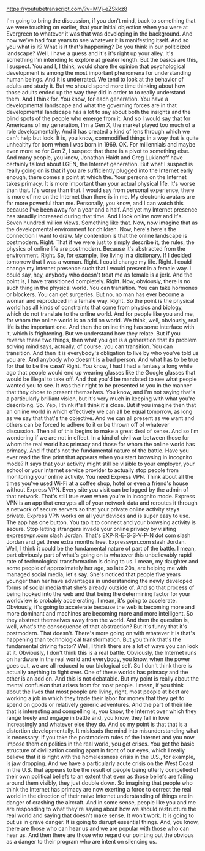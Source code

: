 https://youtubetranscript.com/?v=MVj-eZSkkz8

 I'm going to bring the discussion, if you don't mind, back to something that we were touching on earlier, that your initial objection when you were at Evergreen to whatever it was that was developing in the background. And now we've had four years to see whatever it is manifesting itself. And so you what is it? What is it that's happening? Do you think in our politicized landscape? Well, I have a guess and it's it's right up your alley. It's something I'm intending to explore at greater length. But the basics are this, I suspect. You and I, I think, would share the opinion that psychological development is among the most important phenomena for understanding human beings. And it is underrated. We tend to look at the behavior of adults and study it. But we should spend more time thinking about how those adults ended up the way they did in order to to really understand them. And I think for. You know, for each generation. You have a developmental landscape and what the governing forces are in that developmental landscape has a lot to say about both the insights and the blind spots of the people who emerge from it. And so I would say that for Americans of my generation, I'm a Gen X, the market played too much of a role developmentally. And it has created a kind of lens through which we can't help but look. It is, you know, commodified things in a way that is quite unhealthy for born when I was born in 1969. OK. For millennials and maybe even more so for Gen Z, I suspect that there is a pivot to something else. And many people, you know, Jonathan Haidt and Greg Lukianoff have certainly talked about I.GEN, the Internet generation. But what I suspect is really going on is that if you are sufficiently plugged into the Internet early enough, there comes a point at which the. Your persona on the Internet takes primacy. It is more important than your actual physical life. It's worse than that. It's worse than that. I would say from personal experience, there is more of me on the Internet than there is in me. My electronic avatars are far more powerful than me. Personally, you know, and I can watch this because I've been away for a year and a half. And yet my Internet presence has steadily increased during that time. And I look online now and it's. Seven hundred million views. Something like that. Now, now imagine that as the developmental environment for children. Now, here's here's the connection I want to draw. My contention is that the online landscape is postmodern. Right. That if we were just to simply describe it, the rules, the physics of online life are postmodern. Because it's abstracted from the environment. Right. So, for example, like living in a dictionary. If I decided tomorrow that I was a woman. Right. I could change my life. Right. I could change my Internet presence such that I would present in a female way. I could say, hey, anybody who doesn't treat me as female is a jerk. And the point is, I have transitioned completely. Right. Now, obviously, there is no such thing in the physical world. You can transition. You can take hormones or blockers. You can get surgeries. But no, no man has ever become a woman and reproduced in a female way. Right. So the point is the physical world has all kinds of constraints that come from physics and biology, which do not translate to the online world. And for people like you and me, for whom the online world is an add on world. We think, well, obviously, real life is the important one. And then the online thing has some interface with it, which is frightening. But we understand how they relate. But if you reverse these two things, then what you get is a generation that its problem solving mind says, actually, of course, you can transition. You can transition. And then it is everybody's obligation to live by who you've told us you are. And anybody who doesn't is a bad person. And what has to be true for that to be the case? Right. You know, I had I had a fantasy a long while ago that people would end up wearing glasses like the Google glasses that would be illegal to take off. And that you'd be mandated to see what people wanted you to see. It was their right to be presented to you in the manner that they chose to present themselves. You know, and I'm not saying that's a particularly brilliant vision, but it's very much in keeping with what you're describing. So. Yep, I think it's I think it's close. But if you imagine then that an online world in which effectively we can all be equal tomorrow, as long as we say that that's the objective. And we can all present as we want and others can be forced to adhere to it or be thrown off of whatever discussion. Then all of this begins to make a great deal of sense. And so I'm wondering if we are not in effect. In a kind of civil war between those for whom the real world has primacy and those for whom the online world has primacy. And if that's not the fundamental nature of the battle. Have you ever read the fine print that appears when you start browsing in incognito mode? It says that your activity might still be visible to your employer, your school or your Internet service provider to actually stop people from monitoring your online activity. You need Express VPN. Think about all the times you've used Wi-Fi at a coffee shop, hotel or even a friend's house without Express VPN. Every site you visit can be logged by the admin of that network. That's still true even when you're in incognito mode. Express VPN is an app that encrypts all of your network data and reroutes it through a network of secure servers so that your private online activity stays private. Express VPN works on all your devices and is super easy to use. The app has one button. You tap it to connect and your browsing activity is secure. Stop letting strangers invade your online privacy by visiting expressvpn.com slash Jordan. That's EXP-R-E-S-S-V-P-N dot com slash Jordan and get three extra months free. Expressvpn.com slash Jordan. Well, I think it could be the fundamental nature of part of the battle. I mean, part obviously part of what's going on is whatever this unbelievably rapid rate of technological transformation is doing to us. I mean, my daughter and some people of approximately her age, so late 20s, are helping me with managed social media, let's say. She's noticed that people five years younger than her have advantages in understanding the newly developed forms of social media that she's already outside of. And so that process of being hooked into the web and that being the determining factor for your worldview is probably accelerating. I mean, it's going to accelerate. Obviously, it's going to accelerate because the web is becoming more and more dominant and machines are becoming more and more intelligent. So they abstract themselves away from the world. And then the question is, well, what's the consequence of that abstraction? But it's funny that it's postmodern. That doesn't. There's more going on with whatever it is that's happening than technological transformation. But you think that's the fundamental driving factor? Well, I think there are a lot of ways you can look at it. Obviously, I don't think this is a real battle. Obviously, the Internet runs on hardware in the real world and everybody, you know, when the power goes out, we are all reduced to our biological self. So I don't think there is actually anything to fight over. One of these worlds has primacy and the other is an add on. And this is not debatable. But my point is really about the mental confusion that arises from for most people. I mean, if you think about the lives that most people are living, right, most people at best are working a job in which they trade their labor for money that they get to spend on goods or relatively generic adventures. And the part of their life that is interesting and compelling is, you know, the Internet over which they range freely and engage in battle and, you know, they fall in love increasingly and whatever else they do. And so my point is that that is a distortion developmentally. It misleads the mind into misunderstanding what is necessary. If you take the postmodern rules of the Internet and you now impose them on politics in the real world, you get crises. You get the basic structure of civilization coming apart in front of our eyes, which I really believe that it is right with the homelessness crisis in the U.S., for example, is jaw dropping. And we have a particularly acute crisis on the West Coast in the U.S. that appears to be the result of people being utterly compelled of their own political beliefs to an extent that even as those beliefs are failing around them visibly, they just double down. So imagining that people who think the Internet has primacy are now exerting a force to correct the real world in the direction of their naive Internet understanding of things are in danger of crashing the aircraft. And in some sense, people like you and me are responding to what they're saying about how we should restructure the real world and saying that doesn't make sense. It won't work. It is going to put us in grave danger. It is going to disrupt essential things. And, you know, there are those who can hear us and we are popular with those who can hear us. And then there are those who regard our pointing out the obvious as a danger to their program who are intent on silencing us.